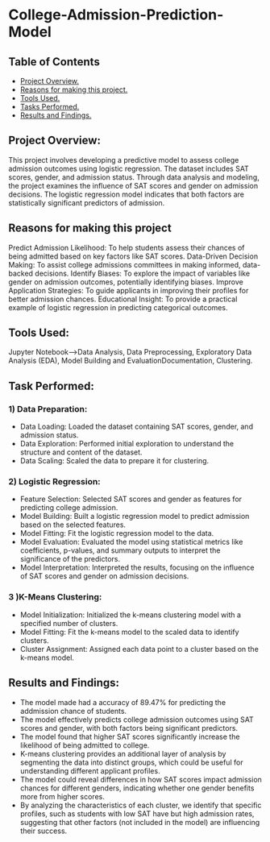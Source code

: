 # College-Admission-Prediction-Model
## Table of Contents
- [Project Overview.](#project-overview)
- [Reasons for making this project.](#reasons-for-making-this-project)
- [Tools Used.](#tools-used)
- [Tasks Performed.](#task-performed)
- [Results and Findings.](#results-and-findings)

## Project Overview:
This project involves developing a predictive model to assess college admission outcomes using logistic regression. The dataset includes SAT scores, gender, and admission status. Through data analysis and modeling, the project examines the influence of SAT scores and gender on admission decisions. The logistic regression model indicates that both factors are statistically significant predictors of admission.

## Reasons for making this project
Predict Admission Likelihood: To help students assess their chances of being admitted based on key factors like SAT scores.
Data-Driven Decision Making: To assist college admissions committees in making informed, data-backed decisions.
Identify Biases: To explore the impact of variables like gender on admission outcomes, potentially identifying biases.
Improve Application Strategies: To guide applicants in improving their profiles for better admission chances.
Educational Insight: To provide a practical example of logistic regression in predicting categorical outcomes.

## Tools Used:
Jupyter Notebook-->Data Analysis, Data Preprocessing, Exploratory Data Analysis (EDA), Model Building and EvaluationDocumentation, Clustering.

## Task Performed:
### 1) Data Preparation:
- Data Loading: Loaded the dataset containing SAT scores, gender, and admission status.
- Data Exploration: Performed initial exploration to understand the structure and content of the dataset.
- Data Scaling: Scaled the data to prepare it for clustering.
### 2) Logistic Regression:
- Feature Selection: Selected SAT scores and gender as features for predicting college admission.
- Model Building: Built a logistic regression model to predict admission based on the selected features.
- Model Fitting: Fit the logistic regression model to the data.
- Model Evaluation: Evaluated the model using statistical metrics like coefficients, p-values, and summary outputs to interpret the significance of the predictors.
- Model Interpretation: Interpreted the results, focusing on the influence of SAT scores and gender on admission decisions.
### 3 )K-Means Clustering:
- Model Initialization: Initialized the k-means clustering model with a specified number of clusters.
- Model Fitting: Fit the k-means model to the scaled data to identify clusters.
- Cluster Assignment: Assigned each data point to a cluster based on the k-means model.

## Results and Findings:
- The model made had a accuracy of 89.47% for predicting the addmission chance of students.
- The model effectively predicts college admission outcomes using SAT scores and gender, with both factors being significant predictors.
- The model found that higher SAT scores significantly increase the likelihood of being admitted to college.
- K-means clustering provides an additional layer of analysis by segmenting the data into distinct groups, which could be useful for understanding different applicant profiles.
- The model could reveal differences in how SAT scores impact admission chances for different genders, indicating whether one gender benefits more from higher scores.
- By analyzing the characteristics of each cluster, we identify that specific profiles, such as students with low SAT have but high admission rates, suggesting that other factors (not included in the model) are influencing their success.
